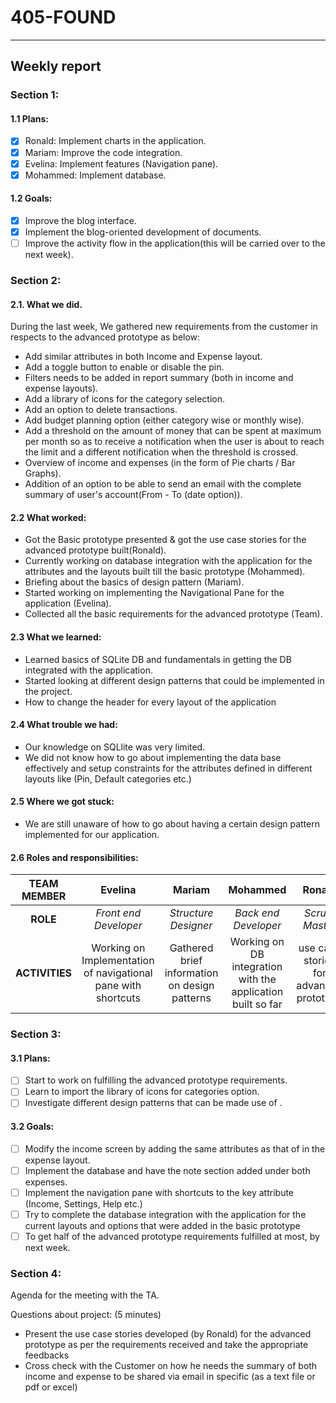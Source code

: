 #  __405-FOUND__
---
## __Weekly report__
### __Section 1:__
#### 1.1 Plans:

- [X] Ronald: Implement charts in the application.
- [X] Mariam: Improve the code integration.
- [X] Evelina: Implement features (Navigation pane).
- [X] Mohammed: Implement database.

#### 1.2 Goals:

 - [X] Improve the blog interface.
 - [X] Implement the blog-oriented development of documents.
 - [ ] Improve the activity flow in the application(this will be carried over to the next week).

### __Section 2:__

 #### 2.1. What we did.
 During the last week, We gathered new requirements from the customer in respects to the advanced prototype as below:
 
- Add similar attributes in both Income and Expense layout.
- Add a toggle button to enable or disable the pin.
- Filters needs to be added in report summary (both in income and expense layouts).
- Add a library of icons for the category selection.
- Add an option to delete transactions.
- Add budget planning option (either category wise or monthly wise).
- Add a threshold on the amount of money that can be spent at maximum per month so as to receive a notification when the user is about to reach the limit and a different notification when the threshold is crossed.
- Overview of income and expenses (in the form of Pie charts / Bar Graphs).
- Addition of an option to be able to send an email with the complete summary of user's account(From - To (date option)).

#### 2.2 What worked:

- Got the Basic prototype presented & got the use case stories for the advanced prototype built(Ronald).
- Currently working on database integration with the application for the attributes and the layouts built till the basic prototype (Mohammed).
- Briefing about the basics of design pattern (Mariam).
- Started working on implementing the Navigational Pane for the application (Evelina).
- Collected all the basic requirements for the advanced prototype (Team).

#### 2.3 What we learned:

- Learned basics of SQLite DB and fundamentals in getting the DB integrated with the application.
- Started looking at different design patterns that could be implemented in the project.
- How to change the header for every layout of the application

#### 2.4 What trouble we had:

- Our knowledge on SQLlite was very limited.
- We did not know how to go about implementing the data base effectively and setup constraints for the attributes defined in different layouts like (Pin, Default categories etc.)

#### 2.5 Where we got stuck:

- We are still unaware of how to go about having a certain design pattern implemented for our application.

#### 2.6 Roles and responsibilities:


|TEAM MEMBER | Evelina | Mariam | Mohammed | Ronald |
| :------: | :------: | :------: | :------: | :------: |
| __ROLE__       | _Front end Developer_ |_Structure Designer_ | _Back end Developer_|_Scrum Master_ |
| __ACTIVITIES__       | Working on Implementation of navigational pane with shortcuts | Gathered brief information on design patterns  | Working on DB integration with the application built so far |use case stories for advanced prototype|


### __Section 3:__

#### 3.1 Plans:

- [ ] Start to work on fulfilling the advanced prototype requirements.
- [ ] Learn to import the library of icons for categories option.
- [ ] Investigate different design patterns that can be made use of .

#### 3.2 Goals:

- [ ] Modify the income screen by adding the same attributes as that of in the expense layout.
- [ ] Implement the database and have the note section added under both expenses.
- [ ] Implement the navigation pane with shortcuts to the key attribute (Income, Settings, Help etc.)
- [ ] Try to complete the database integration with the application for the current layouts and options that were added in the basic    prototype
- [ ] To get half of the advanced prototype requirements fulfilled at most, by next week.

### __Section 4:__

Agenda for the meeting with the TA.

Questions about project: (5 minutes)
- Present the use case stories developed (by Ronald) for the advanced prototype as per the requirements received and take the appropriate feedbacks
- Cross check with the Customer on how he needs the summary of both income and expense to be shared via email in specific (as a text file or pdf or excel)

